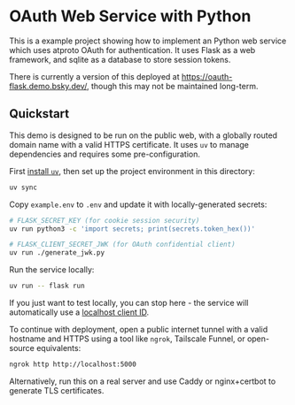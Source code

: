# OAuth Web Service with Python

This is a example project showing how to implement an Python web service which uses atproto OAuth for authentication. It uses Flask as a web framework, and sqlite as a database to store session tokens.

There is currently a version of this deployed at <https://oauth-flask.demo.bsky.dev/>, though this may not be maintained long-term.


## Quickstart

This demo is designed to be run on the public web, with a globally routed domain name with a valid HTTPS certificate. It uses `uv` to manage dependencies and requires some pre-configuration.

First [install `uv`](https://docs.astral.sh/uv/getting-started/installation/), then set up the project environment in this directory:

```bash
uv sync
```

Copy `example.env` to `.env` and update it with locally-generated secrets:

```bash
# FLASK_SECRET_KEY (for cookie session security)
uv run python3 -c 'import secrets; print(secrets.token_hex())'

# FLASK_CLIENT_SECRET_JWK (for OAuth confidential client)
uv run ./generate_jwk.py
```

Run the service locally:

```bash
uv run -- flask run
```

If you just want to test locally, you can stop here - the service will automatically use a [localhost client ID](https://atproto.com/specs/oauth#localhost-client-development).

To continue with deployment, open a public internet tunnel with a valid hostname and HTTPS using a tool like `ngrok`, Tailscale Funnel, or open-source equivalents:

```bash
ngrok http http://localhost:5000
```

Alternatively, run this on a real server and use Caddy or nginx+certbot to generate TLS certificates.
